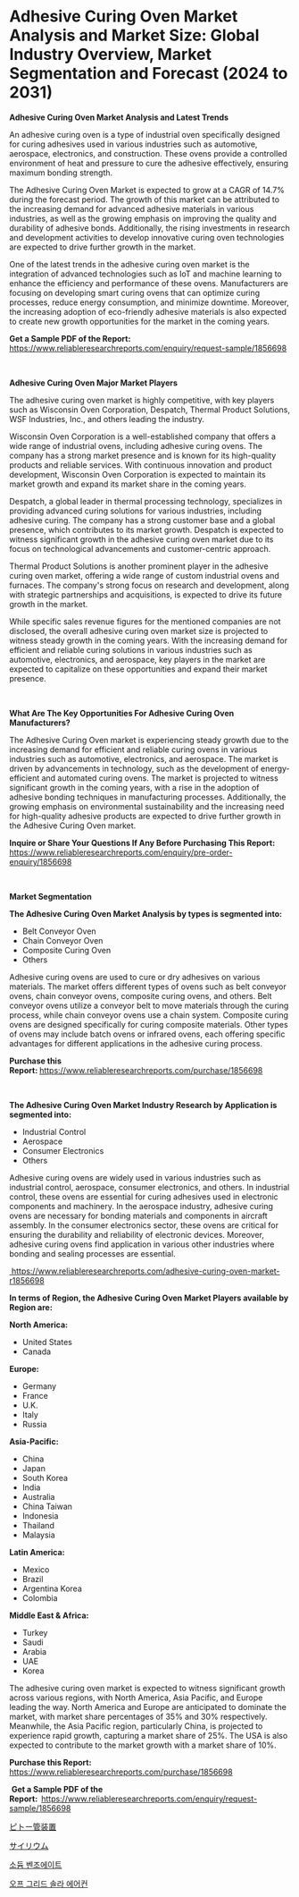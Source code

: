 <p><h1>Adhesive Curing Oven Market Analysis and Market Size: Global Industry Overview, Market Segmentation and Forecast (2024 to 2031)</h1></p><p><strong>Adhesive Curing Oven Market Analysis and Latest Trends</strong></p>
<p><p>An adhesive curing oven is a type of industrial oven specifically designed for curing adhesives used in various industries such as automotive, aerospace, electronics, and construction. These ovens provide a controlled environment of heat and pressure to cure the adhesive effectively, ensuring maximum bonding strength.</p><p>The Adhesive Curing Oven Market is expected to grow at a CAGR of 14.7% during the forecast period. The growth of this market can be attributed to the increasing demand for advanced adhesive materials in various industries, as well as the growing emphasis on improving the quality and durability of adhesive bonds. Additionally, the rising investments in research and development activities to develop innovative curing oven technologies are expected to drive further growth in the market.</p><p>One of the latest trends in the adhesive curing oven market is the integration of advanced technologies such as IoT and machine learning to enhance the efficiency and performance of these ovens. Manufacturers are focusing on developing smart curing ovens that can optimize curing processes, reduce energy consumption, and minimize downtime. Moreover, the increasing adoption of eco-friendly adhesive materials is also expected to create new growth opportunities for the market in the coming years.</p></p>
<p><strong>Get a Sample PDF of the Report:&nbsp;</strong> <a href="https://www.reliableresearchreports.com/enquiry/request-sample/1856698">https://www.reliableresearchreports.com/enquiry/request-sample/1856698</a></p>
<p>&nbsp;</p>
<p><strong>Adhesive Curing Oven Major Market Players</strong></p>
<p><p>The adhesive curing oven market is highly competitive, with key players such as Wisconsin Oven Corporation, Despatch, Thermal Product Solutions, WSF Industries, Inc., and others leading the industry. </p><p>Wisconsin Oven Corporation is a well-established company that offers a wide range of industrial ovens, including adhesive curing ovens. The company has a strong market presence and is known for its high-quality products and reliable services. With continuous innovation and product development, Wisconsin Oven Corporation is expected to maintain its market growth and expand its market share in the coming years. </p><p>Despatch, a global leader in thermal processing technology, specializes in providing advanced curing solutions for various industries, including adhesive curing. The company has a strong customer base and a global presence, which contributes to its market growth. Despatch is expected to witness significant growth in the adhesive curing oven market due to its focus on technological advancements and customer-centric approach.</p><p>Thermal Product Solutions is another prominent player in the adhesive curing oven market, offering a wide range of custom industrial ovens and furnaces. The company's strong focus on research and development, along with strategic partnerships and acquisitions, is expected to drive its future growth in the market.</p><p>While specific sales revenue figures for the mentioned companies are not disclosed, the overall adhesive curing oven market size is projected to witness steady growth in the coming years. With the increasing demand for efficient and reliable curing solutions in various industries such as automotive, electronics, and aerospace, key players in the market are expected to capitalize on these opportunities and expand their market presence.</p></p>
<p>&nbsp;</p>
<p><strong>What Are The Key Opportunities For Adhesive Curing Oven Manufacturers?</strong></p>
<p><p>The Adhesive Curing Oven market is experiencing steady growth due to the increasing demand for efficient and reliable curing ovens in various industries such as automotive, electronics, and aerospace. The market is driven by advancements in technology, such as the development of energy-efficient and automated curing ovens. The market is projected to witness significant growth in the coming years, with a rise in the adoption of adhesive bonding techniques in manufacturing processes. Additionally, the growing emphasis on environmental sustainability and the increasing need for high-quality adhesive products are expected to drive further growth in the Adhesive Curing Oven market.</p></p>
<p><strong>Inquire or Share Your Questions If Any Before Purchasing This Report:</strong> <a href="https://www.reliableresearchreports.com/enquiry/pre-order-enquiry/1856698">https://www.reliableresearchreports.com/enquiry/pre-order-enquiry/1856698</a></p>
<p>&nbsp;</p>
<p><strong>Market Segmentation</strong></p>
<p><strong>The Adhesive Curing Oven Market Analysis by types is segmented into:</strong></p>
<p><ul><li>Belt Conveyor Oven</li><li>Chain Conveyor Oven</li><li>Composite Curing Oven</li><li>Others</li></ul></p>
<p><p>Adhesive curing ovens are used to cure or dry adhesives on various materials. The market offers different types of ovens such as belt conveyor ovens, chain conveyor ovens, composite curing ovens, and others. Belt conveyor ovens utilize a conveyor belt to move materials through the curing process, while chain conveyor ovens use a chain system. Composite curing ovens are designed specifically for curing composite materials. Other types of ovens may include batch ovens or infrared ovens, each offering specific advantages for different applications in the adhesive curing process.</p></p>
<p><strong>Purchase this Report:&nbsp;</strong><a href="https://www.reliableresearchreports.com/purchase/1856698">https://www.reliableresearchreports.com/purchase/1856698</a></p>
<p>&nbsp;</p>
<p><strong>The Adhesive Curing Oven Market Industry Research by Application is segmented into:</strong></p>
<p><ul><li>Industrial Control</li><li>Aerospace</li><li>Consumer Electronics</li><li>Others</li></ul></p>
<p><p>Adhesive curing ovens are widely used in various industries such as industrial control, aerospace, consumer electronics, and others. In industrial control, these ovens are essential for curing adhesives used in electronic components and machinery. In the aerospace industry, adhesive curing ovens are necessary for bonding materials and components in aircraft assembly. In the consumer electronics sector, these ovens are critical for ensuring the durability and reliability of electronic devices. Moreover, adhesive curing ovens find application in various other industries where bonding and sealing processes are essential.</p></p>
<p><a href="https://www.reliableresearchreports.com/adhesive-curing-oven-market-r1856698">&nbsp;https://www.reliableresearchreports.com/adhesive-curing-oven-market-r1856698</a></p>
<p><strong>In terms of Region, the Adhesive Curing Oven Market Players available by Region are:</strong></p>
<p>
    <p> <strong> North America: </strong>
        <ul>
            <li>United States</li>
            <li>Canada</li>
        </ul>
        </p> 
    <p> <strong> Europe: </strong>
        <ul>
            <li>Germany</li>
            <li>France</li>
            <li>U.K.</li>
            <li>Italy</li>
            <li>Russia</li>
        </ul>
        </p> 
    <p> <strong> Asia-Pacific: </strong>
        <ul>
            <li>China</li>
            <li>Japan</li>
            <li>South Korea</li>
            <li>India</li>
            <li>Australia</li>
            <li>China Taiwan</li>
            <li>Indonesia</li>
            <li>Thailand</li>
            <li>Malaysia</li>
        </ul>
        </p> 
    <p> <strong> Latin America: </strong>
        <ul>
            <li>Mexico</li>
            <li>Brazil</li>
            <li>Argentina Korea</li>
            <li>Colombia</li>
        </ul>
        </p> 
    <p> <strong> Middle East & Africa: </strong>
        <ul>
            <li>Turkey</li>
            <li>Saudi</li>
            <li>Arabia</li>
            <li>UAE</li>
            <li>Korea</li>
        </ul>
    </p>
    </p>
<p><p>The adhesive curing oven market is expected to witness significant growth across various regions, with North America, Asia Pacific, and Europe leading the way. North America and Europe are anticipated to dominate the market, with market share percentages of 35% and 30% respectively. Meanwhile, the Asia Pacific region, particularly China, is projected to experience rapid growth, capturing a market share of 25%. The USA is also expected to contribute to the market growth with a market share of 10%.</p></p>
<p><strong>Purchase this Report: </strong><a href="https://www.reliableresearchreports.com/purchase/1856698">https://www.reliableresearchreports.com/purchase/1856698</a></p>
<p>&nbsp;<strong>Get a Sample PDF of the Report:&nbsp;&nbsp;</strong><a href="https://www.reliableresearchreports.com/enquiry/request-sample/1856698">https://www.reliableresearchreports.com/enquiry/request-sample/1856698</a></p>
<p><strong></strong></p>
<p><p><a href="https://github.com/nemesis2824/Market-Research-Report-List-1/blob/main/940540932411.md">ピトー管装置</a></p><p><a href="https://medium.com/@eduardoramez/%E3%82%B5%E3%82%A4%E3%83%AA%E3%82%A6%E3%83%A0%E5%B8%82%E5%A0%B4%E3%81%AE%E5%8B%95%E5%90%91%E3%81%A8%E5%B8%82%E5%A0%B4%E5%88%86%E6%9E%90%E3%81%AF-2024%E5%B9%B4%E3%81%8B%E3%82%892031%E5%B9%B4%E3%81%BE%E3%81%A7%E3%81%AE%E6%9C%9F%E9%96%93%E3%81%AB%E4%BA%88%E6%B8%AC%E3%81%95%E3%82%8C%E3%81%A6%E3%81%84%E3%81%BE%E3%81%99-7413d6d889c4">サイリウム</a></p><p><a href="https://medium.com/@allisonkreiger/%EB%82%98%ED%8A%B8%EB%A5%A8-%EB%B2%A4%EC%A1%B0%EC%97%90%EC%9D%B4%ED%8A%B8-%EC%8B%9C%EC%9E%A5-%EC%97%B0%EA%B5%AC-%EB%B3%B4%EA%B3%A0%EC%84%9C-%EC%97%AD%EC%82%AC-%EB%B0%8F-2024%EB%85%84%EB%B6%80%ED%84%B0-2031%EB%85%84%EA%B9%8C%EC%A7%80%EC%9D%98-%EC%98%88%EC%B8%A1-eb156154e489">소듐 벤조에이트</a></p><p><a href="https://medium.com/@bud567768/%EC%98%A4%ED%94%84-%EA%B7%B8%EB%A6%AC%EB%93%9C-%ED%83%9C%EC%96%91%EA%B4%91-%EC%97%90%EC%96%B4%EC%BB%A8-%EC%8B%9C%EC%9E%A5-%EC%A7%80%ED%91%9C-%ED%95%B4%EC%84%9D-%EC%8B%9C%EC%9E%A5-%EC%A0%90%EC%9C%A0%EC%9C%A8-%ED%8A%B8%EB%A0%8C%EB%93%9C-%EB%B0%8F-%EC%84%B1%EC%9E%A5-%EC%96%91%EC%83%81-ed74052ce122">오프 그리드 솔라 에어컨</a></p></p>